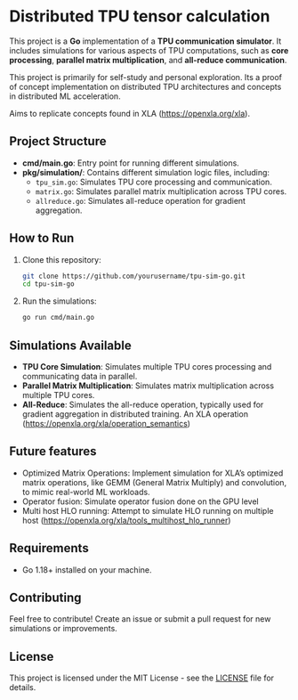 # Distributed TPU tensor calculation

This project is a **Go** implementation of a **TPU communication simulator**. It includes simulations for various aspects of TPU computations, such as **core processing**, **parallel matrix multiplication**, and **all-reduce communication**.

This project is primarily for self-study and personal exploration. Its a proof of concept implementation on distributed TPU architectures and concepts in distributed ML acceleration.

Aims to replicate concepts found in XLA (https://openxla.org/xla). 

## Project Structure

- **cmd/main.go**: Entry point for running different simulations.
- **pkg/simulation/**: Contains different simulation logic files, including:
  - `tpu_sim.go`: Simulates TPU core processing and communication.
  - `matrix.go`: Simulates parallel matrix multiplication across TPU cores.
  - `allreduce.go`: Simulates all-reduce operation for gradient aggregation.

## How to Run

1. Clone this repository:

   ```bash
   git clone https://github.com/yourusername/tpu-sim-go.git
   cd tpu-sim-go
   ```

2. Run the simulations:
   ```bash
   go run cmd/main.go
   ```

## Simulations Available

- **TPU Core Simulation**: Simulates multiple TPU cores processing and communicating data in parallel.
- **Parallel Matrix Multiplication**: Simulates matrix multiplication across multiple TPU cores.
- **All-Reduce**: Simulates the all-reduce operation, typically used for gradient aggregation in distributed training. An XLA operation (https://openxla.org/xla/operation_semantics) 

## Future features
- Optimized Matrix Operations: Implement simulation for XLA’s optimized matrix operations, like GEMM (General Matrix Multiply) and convolution, to mimic real-world ML workloads.
- Operator fusion: Simulate operator fusion done on the GPU level
- Multi host HLO running: Attempt to simulate HLO running on multiple host (https://openxla.org/xla/tools_multihost_hlo_runner) 

## Requirements

- Go 1.18+ installed on your machine.

## Contributing

Feel free to contribute! Create an issue or submit a pull request for new simulations or improvements.

## License

This project is licensed under the MIT License - see the [LICENSE](LICENSE) file for details.
